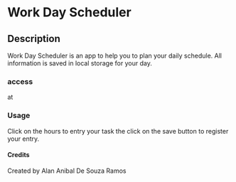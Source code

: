# Work Day Scheduler 


## Description
Work Day Scheduler is an app to help you to plan your daily schedule. All information is saved in local storage for your day.

### access
at



### Usage


Click on the hours to entry your task the click on the save button to register your entry.

#### Credits

Created by Alan Anibal De Souza Ramos
